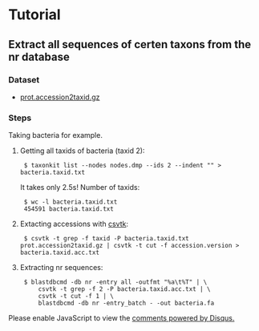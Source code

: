 # Tutorial

## Extract all sequences of certen taxons from the nr database

### Dataset

- [prot.accession2taxid.gz](ftp://ftp.ncbi.nih.gov/pub/taxonomy/accession2taxid/prot.accession2taxid.gz)

### Steps

Taking bacteria for example.

1. Getting all taxids of bacteria (taxid 2):

        $ taxonkit list --nodes nodes.dmp --ids 2 --indent "" > bacteria.taxid.txt

    It takes only 2.5s! Number of taxids:

        $ wc -l bacteria.taxid.txt
        454591 bacteria.taxid.txt

2. Extacting accessions with [csvtk](http://bioinf.shenwei.me/csvtk/download/):

        $ csvtk -t grep -f taxid -P bacteria.taxid.txt prot.accession2taxid.gz | csvtk -t cut -f accession.version > bacteria.taxid.acc.txt

3. Extracting nr sequences:

        $ blastdbcmd -db nr -entry all -outfmt "%a\t%T" | \
            csvtk -t grep -f 2 -P bacteria.taxid.acc.txt | \
            csvtk -t cut -f 1 | \
            blastdbcmd -db nr -entry_batch - -out bacteria.fa

<div id="disqus_thread"></div>
<script>

/**
*  RECOMMENDED CONFIGURATION VARIABLES: EDIT AND UNCOMMENT THE SECTION BELOW TO INSERT DYNAMIC VALUES FROM YOUR PLATFORM OR CMS.
*  LEARN WHY DEFINING THESE VARIABLES IS IMPORTANT: https://disqus.com/admin/universalcode/#configuration-variables*/
/*
var disqus_config = function () {
this.page.url = PAGE_URL;  // Replace PAGE_URL with your page's canonical URL variable
this.page.identifier = PAGE_IDENTIFIER; // Replace PAGE_IDENTIFIER with your page's unique identifier variable
};
*/
(function() { // DON'T EDIT BELOW THIS LINE
var d = document, s = d.createElement('script');
s.src = '//taxonkit.disqus.com/embed.js';
s.setAttribute('data-timestamp', +new Date());
(d.head || d.body).appendChild(s);
})();
</script>
<noscript>Please enable JavaScript to view the <a href="https://disqus.com/?ref_noscript">comments powered by Disqus.</a></noscript>
